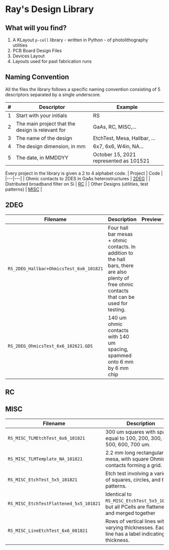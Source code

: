 # Ray's Design Library

## What will you find?
1. A KLayout `p-cell` library - written in Python - of photolithography utilities
2. PCB Board Design Files
3. Devices Layout
4. Layouts used for past fabrication runs

## Naming Convention
All the files the library follows a specific naming convention consisting of 5 descriptors separated by a single underscore.

|# |Descriptor   | Example   |
|---|---|---|
|1| Start with your initials  | RS  |
|2| The main project that the design is relevant for  | GaAs, RC, MISC,...  |
|3| The name of the design   | EtchTest, Mesa, Hallbar, ...  |
|4| The design dimension, in mm  | 6x7, 6x6, W4in, NA...  |
|5| The date, in MMDDYY  | October 15, 2021 represented as 101521  |

Every project in the library is given a 2 to 4 alphabet code. 
| Project  | Code  |
|---|---|
| Ohmic contacts to 2DES in GaAs heterostructures | [2DEG](#2deg) |
| Distributed broadband filter on Si | [RC](#rc) |
| Other Designs (utilities, test patterns) | [MISC](#misc) |

## 2DEG

| Filename | Description | Preview |
|---|---| --- |
| `RS_2DEG_Hallbar+OhmicsTest_6x6_101821`  | Four hall bar mesas + ohmic contacts. In addition to the hall bars, there are also plenty of free ohmic contacts that can be used for testing. |  |
| `RS_2DEG_OhmicsTest_6x6_102621.GDS` | 140 um ohmic contacts with 140 um spacing, spammed onto 6 mm by 6 mm chip | |

## RC


## MISC

| Filename | Description | Preview |
|---|---|---|
| `RS_MISC_TLMEtchTest_6x6_101821`  | 300 um squares with spacing equal to 100, 200, 300, 400, 500, 600, 700 um.  | |
| `RS_MISC_TLMTemplate_NA_101821`  | 2.2 mm long rectangular mesa, with square Ohmic contacts forming a grid. | |
| `RS_MISC_EtchTest_5x5_101821`  | Etch test involving a variety of squares, circles, and test patterns.  | |
| `RS_MISC_EtchTestFlattened_5x5_101821` | Identical to `RS_MISC_EtchTest_5x5_101821`, but all PCells are flattened and merged together | |
| `RS_MISC_LineEtchTest_6x6_081821`  | Rows of vertical lines with varying thicknesses. Each line has a label indicating its thickness.  | |

